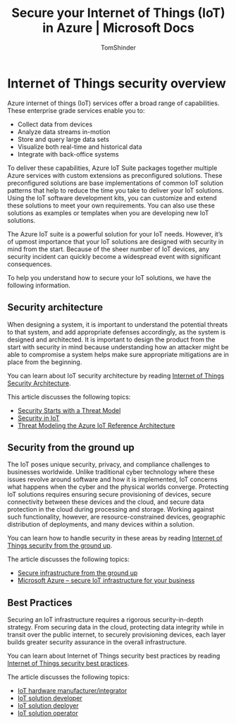﻿---
title: Secure your Internet of Things (IoT) in Azure | Microsoft Docs
description: " Azure internet of things (IoT) services offer a broad range of capabilities. This article helps you understand how to secure your IoT solutions in Azure. "
services: security
documentationcenter: na
author: TomShinder
manager: MBaldwin
editor: TomSh

ms.assetid: 1473c8dd-8669-48fb-86db-b3c50e2eaf59
ms.service: security
ms.devlang: na
ms.topic: article
ms.tgt_pltfrm: na
ms.workload: na
ms.date: 11/21/2017
ms.author: terrylan

---
# Internet of Things security overview
Azure internet of things (IoT) services offer a broad range of capabilities. These enterprise grade services enable you to:

* Collect data from devices
* Analyze data streams in-motion
* Store and query large data sets
* Visualize both real-time and historical data
* Integrate with back-office systems

To deliver these capabilities, Azure IoT Suite packages together multiple Azure services with custom extensions as preconfigured solutions. These preconfigured solutions are base implementations of common IoT solution patterns that help to reduce the time you take to deliver your IoT solutions. Using the IoT software development kits, you can customize and extend these solutions to meet your own requirements. You can also use these solutions as examples or templates when you are developing new IoT solutions.

The Azure IoT suite is a powerful solution for your IoT needs. However, it’s of upmost importance that your IoT solutions are designed with security in mind from the start. Because of the sheer number of IoT devices, any security incident can quickly become a widespread event with significant consequences.

To help you understand how to secure your IoT solutions, we have the following information.

## Security architecture
When designing a system, it is important to understand the potential threats to that system, and add appropriate defenses accordingly, as the system is designed and architected. It is important to design the product from the start with security in mind because understanding how an attacker might be able to compromise a system helps make sure appropriate mitigations are in place from the beginning.

You can learn about IoT security architecture by reading [Internet of Things Security Architecture](../iot-accelerators/iot-security-architecture.md).

This article discusses the following topics:

* [Security Starts with a Threat Model](../iot-accelerators/iot-security-architecture.md#security-starts-with-a-threat-model)
* [Security in IoT](../iot-accelerators/iot-security-architecture.md#security-in-iot)
* [Threat Modeling the Azure IoT Reference Architecture](../iot-accelerators/iot-security-architecture.md#threat-modeling-the-azure-iot-reference-architecture)

## Security from the ground up
The IoT poses unique security, privacy, and compliance challenges to businesses worldwide. Unlike traditional cyber technology where these issues revolve around software and how it is implemented, IoT concerns what happens when the cyber and the physical worlds converge. Protecting IoT solutions requires ensuring secure provisioning of devices, secure connectivity between these devices and the cloud, and secure data protection in the cloud during processing and storage. Working against such functionality, however, are resource-constrained devices, geographic distribution of deployments, and many devices within a solution.

You can learn how to handle security in these areas by reading [Internet of Things security from the ground up](../iot-accelerators/securing-iot-ground-up.md).

The article discusses the following topics:

* [Secure infrastructure from the ground up](../iot-accelerators/securing-iot-ground-up.md#secure-infrastructure-from-the-ground-up)
* [Microsoft Azure – secure IoT infrastructure for your business](../iot-accelerators/securing-iot-ground-up.md#microsoft-azure---secure-iot-infrastructure-for-your-business)

## Best Practices
Securing an IoT infrastructure requires a rigorous security-in-depth strategy. From securing data in the cloud, protecting data integrity while in transit over the public internet, to securely provisioning devices, each layer builds greater security assurance in the overall infrastructure.

You can learn about Internet of Things security best practices by reading [Internet of Things security best practices](../iot-accelerators/iot-security-best-practices.md).

The article discusses the following topics:

* [IoT hardware manufacturer/integrator](../iot-accelerators/iot-security-best-practices.md#iot-hardware-manufacturerintegrator)
* [IoT solution developer](../iot-accelerators/iot-security-best-practices.md#iot-solution-developer)
* [IoT solution deployer](../iot-accelerators/iot-security-best-practices.md#iot-solution-deployer)
* [IoT solution operator](../iot-accelerators/iot-security-best-practices.md#iot-solution-operator)
